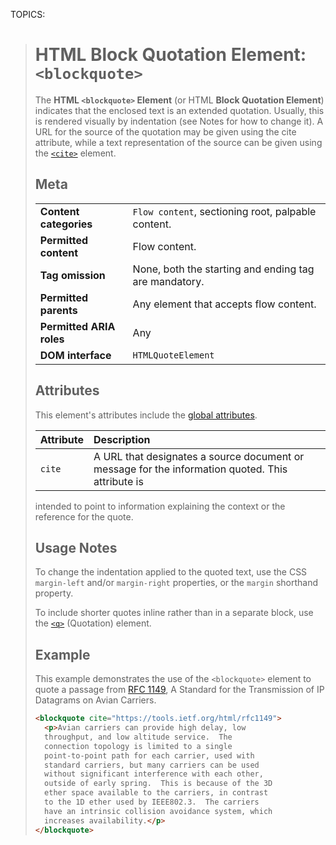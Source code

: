 TOPICS: <blockquote>

# HTML Block Quotation Element: `<blockquote>`

The **HTML `<blockquote>` Element** (or HTML **Block Quotation Element**) indicates that the enclosed
text is an extended quotation. Usually, this is rendered visually by indentation
(see Notes for how to change it). A URL for the source of the quotation may be given using the cite
attribute, while a text representation of the source can be given using the
[`<cite>`](/en/webfrontend/<cite>) element.

## Meta

|  |  |
| :-- | :-- |
| **Content categories** | `Flow content`, sectioning root, palpable content.|
| **Permitted content** | Flow content. |
| **Tag omission** | None, both the starting and ending tag are mandatory. |
| **Permitted parents** | Any element that accepts flow content.|
| **Permitted ARIA roles** | Any |
| **DOM interface** | `HTMLQuoteElement` |

## Attributes

This element's attributes include the [global attributes](/en/webfrontend/HTML_Global_Attributes).

| Attribute | Description |
| :-- | :-- |
| `cite` | A URL that designates a source document or message for the information quoted. This attribute is
intended to point to information explaining the context or the reference for the quote.

## Usage Notes

To change the indentation applied to the quoted text, use the CSS `margin-left` and/or
`margin-right` properties, or the `margin` shorthand property.

To include shorter quotes inline rather than in a separate block, use the
[`<q>`](/en/webfrontend/<q>) (Quotation) element.

## Example

This example demonstrates the use of the `<blockquote>` element to quote a passage from
[RFC 1149](https://tools.ietf.org/html/rfc1149), A Standard for the Transmission of
IP Datagrams on Avian Carriers.

```html
<blockquote cite="https://tools.ietf.org/html/rfc1149">
  <p>Avian carriers can provide high delay, low
  throughput, and low altitude service.  The
  connection topology is limited to a single
  point-to-point path for each carrier, used with
  standard carriers, but many carriers can be used
  without significant interference with each other,
  outside of early spring.  This is because of the 3D
  ether space available to the carriers, in contrast
  to the 1D ether used by IEEE802.3.  The carriers
  have an intrinsic collision avoidance system, which
  increases availability.</p>
</blockquote>
```
